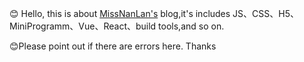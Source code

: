 😊 Hello, this is about [MissNanLan's](https://github.com/MissNanLan/MissNanLan) blog,it's includes JS、CSS、H5、MiniProgramm、Vue、React、build tools,and so on.

😊Please point out if there are errors here. Thanks

